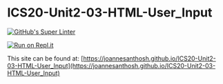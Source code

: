 # ICS20-Unit2-03-HTML-User_Input
[![GitHub's Super Linter](https://github.com/joannesanthosh/ICS20-Unit2-03-HTML-User_Input/workflows/GitHub's%20Super%20Linter/badge.svg)](https://github.com/joannesanthosh/ICS20-Unit2-03-HTML-User_Input/actions)



[![Run on Repl.it](https://repl.it/badge/github/joannesanthosh/ICS20-Unit2-03-HTML-User_Input)](https://repl.it/github/joannesanthosh/ICS20-Unit2-03-HTML-User_Input)

This site can be found at: [https://joannesanthosh.github.io/ICS20-Unit2-03-HTML-User_Input](https://joannesanthosh.github.io/ICS20-Unit2-03-HTML-User_Input)
